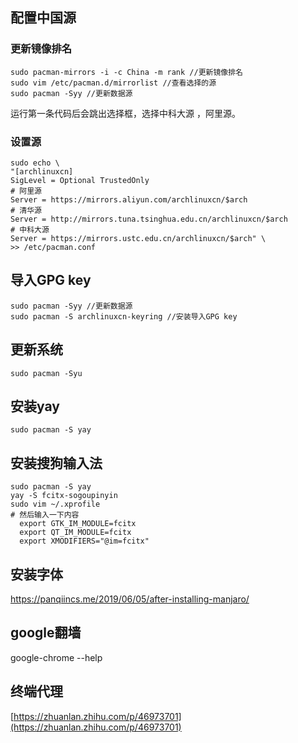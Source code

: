 ## 配置中国源

### 更新镜像排名

```shell
sudo pacman-mirrors -i -c China -m rank //更新镜像排名
sudo vim /etc/pacman.d/mirrorlist //查看选择的源
sudo pacman -Syy //更新数据源
```

运行第一条代码后会跳出选择框，选择中科大源 ，阿里源。

### 设置源

```shell
sudo echo \
"[archlinuxcn] 
SigLevel = Optional TrustedOnly
# 阿里源      
Server = https://mirrors.aliyun.com/archlinuxcn/$arch
# 清华源
Server = http://mirrors.tuna.tsinghua.edu.cn/archlinuxcn/$arch
# 中科大源
Server = https://mirrors.ustc.edu.cn/archlinuxcn/$arch" \
>> /etc/pacman.conf
```

## 导入GPG key

```shell
sudo pacman -Syy //更新数据源
sudo pacman -S archlinuxcn-keyring //安装导入GPG key
```

## 更新系统

```shell
sudo pacman -Syu
```

## 安装yay

```shell
sudo pacman -S yay
```

## 安装搜狗输入法

```shell
sudo pacman -S yay
yay -S fcitx-sogoupinyin
sudo vim ~/.xprofile
# 然后输入一下内容
  export GTK_IM_MODULE=fcitx
  export QT_IM_MODULE=fcitx
  export XMODIFIERS="@im=fcitx"
```

## 安装字体

https://panqiincs.me/2019/06/05/after-installing-manjaro/

## google翻墙

google-chrome --help

## 终端代理

[https://zhuanlan.zhihu.com/p/46973701](https://zhuanlan.zhihu.com/p/46973701)